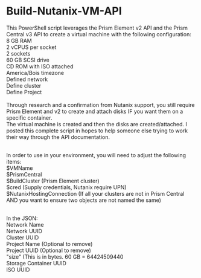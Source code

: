 # Build-Nutanix-VM-API

This PowerShell script leverages the Prism Element v2 API and the Prism Central v3 API to create a virtual machine with the following configuration:  
8 GB RAM<br/>
2 vCPUS per socket<br/>
2 sockets<br/>
60 GB SCSI drive<br/>
CD ROM with ISO attached<br/>
America/Bois timezone<br/>
Defined network<br/>
Define cluster<br/>
Define Project<br/>
<br/>
Through research and a confirmation from Nutanix support, you still require Prism Element and v2 to create and attach disks IF you want them on a specific container.  
The virtual machine is created and then the disks are created/attached.  I posted this complete script in hopes to help someone else trying to work their way through 
the API documentation.<br/><br/>

In order to use in your environment, you will need to adjust the following items:<br/>
$VMName<br/>
$PrismCentral<br/>
$BuildCluster (Prism Element cluster)<br/>
$cred (Supply credentials, Nutanix require UPN)<br/>
$NutanixHostingConnection (If all your clusters are not in Prism Central AND you want to ensure two objects are not named the same)<br/><br/>

In the JSON:<br/>
Network Name<br/>
Network UUID<br/>
Cluster UUID<br/>
Project Name (Optional to remove)<br/>
Project UUID (Optional to remove)<br/>
"size" (This is in bytes.  60 GB = 64424509440<br/>
Storage Container UUID<br/>
ISO UUID<br/>

